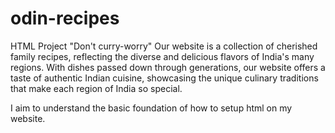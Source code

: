 # odin-recipes
HTML Project
"Don't curry-worry"
Our website is a collection of cherished family recipes, reflecting the diverse and delicious flavors of India's many regions. With dishes passed down through generations, our website offers a taste of authentic Indian cuisine, showcasing the unique culinary traditions that make each region of India so special.

I aim to understand the basic foundation of how to setup html on my website.